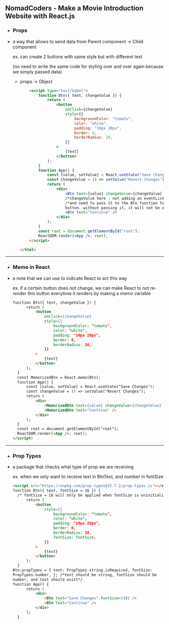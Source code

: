 ## NomadCoders - Make a Movie Introduction Website with React.js

- ### Props

- a way that allows to send data from Parent component -> Child component

  ex. can create 2 buttons with same style but with different text

  (no need to write the same code for styling over and over again because we simply passed data)

  - props -> Object

    ```html
        <script type="text/babel">
        	function Btn({ text, changeValue }) {
        		return (
        			<button
        				onClick={changeValue}
        				style={{
        					backgroundColor: "tomato",
        					color: "white",
        					padding: "10px 20px",
        					border: 0,
        					borderRadius: 10,
        				}}
        			>
        				{text}
        			</button>
        		);
        	}
        	function App() {
        		const [value, setValue] = React.useState("Save Changes");
        		const changeValue = () => setValue("Revert Changes");
        		return (
        			<div>
        				<Btn text={value} changeValue={changeValue} />
        				/*changeValue here - not adding an eventListener, it is a property*/
        				/*and need to pass it to the Btn function to make it applied to
        				button. without passing it, it will not be added to the html tag*/
        				<Btn text="Continue" />
        			</div>
        		);
        	}
        	const root = document.getElementById("root");
        	ReactDOM.render(<App />, root);
        </script>

    </html>

    ```

---

- ### Memo in React

- a note that we can use to indicate React to act this way

  ex. if a certain button does not change, we can make React to not re-render this button everytime it renders by making a memo variable

  ```html
  function Btn({ text, changeValue }) {
  		return (
  			<button
  				onClick={changeValue}
  				style={{
  					backgroundColor: "tomato",
  					color: "white",
  					padding: "10px 20px",
  					border: 0,
  					borderRadius: 10,
  				}}
  			>
  				{text}
  			</button>
  		);
  	}
  	const MemorizedBtn = React.memo(Btn);
  	function App() {
  		const [value, setValue] = React.useState("Save Changes");
  		const changeValue = () => setValue("Revert Changes");
  		return (
  			<div>
  				<MemorizedBtn text={value} changeValue={changeValue} />
  				<MemorizedBtn text="Continue" />
  			</div>
  		);
  	}
  	const root = document.getElementById("root");
  	ReactDOM.render(<App />, root);
  </script>
  ```

---

- ### Prop Types

- a package that checks what type of prop we are receiving

  ex. when we only want to receive text in BtnText, and number in fontSize

  ```html
  <script src="https://unpkg.com/prop-types@15.7.2/prop-types.js"></script>
  function Btn({ text, fontSize = 16 }) {
    /* fontSize = 16 will only be applied when fontSize is uninitialized, which is the second button*/
  		return (
  			<button
  				style={{
  					backgroundColor: "tomato",
  					color: "white",
  					padding: "10px 20px",
  					border: 0,
  					borderRadius: 10,
  					fontSize: fontSize,
  				}}
  			>
  				{text}
  			</button>
  		);
  	}
  Btn.propTypes = { text: PropTypes.string.isRequired, fontSize:
  PropTypes.number, }; /*text should be string, fontSize should be
  number, and text should exist*/
  function App() {
  		return (
  			<div>
  				<Btn text="Save Changes" fontSize={18} />
  				<Btn text="Continue" />
  			</div>
  		);
  	}
  ```
